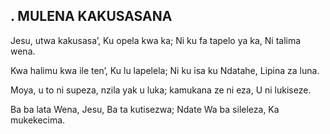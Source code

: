 ## . MULENA KAKUSASANA

Jesu, utwa kakusasa’,
Ku opela kwa ka;
Ni ku fa tapelo ya ka,
Ni talima wena.


Kwa halimu kwa ile ten’,
Ku lu lapelela;
Ni ku isa ku Ndatahe,
Lipina za luna.


Moya, u to ni supeza,
nzila yak u luka;
kamukana ze ni eza,
U ni lukiseze.


Ba ba lata Wena, Jesu,
Ba ta kutisezwa;
Ndate Wa ba sileleza,
Ka mukekecima.


